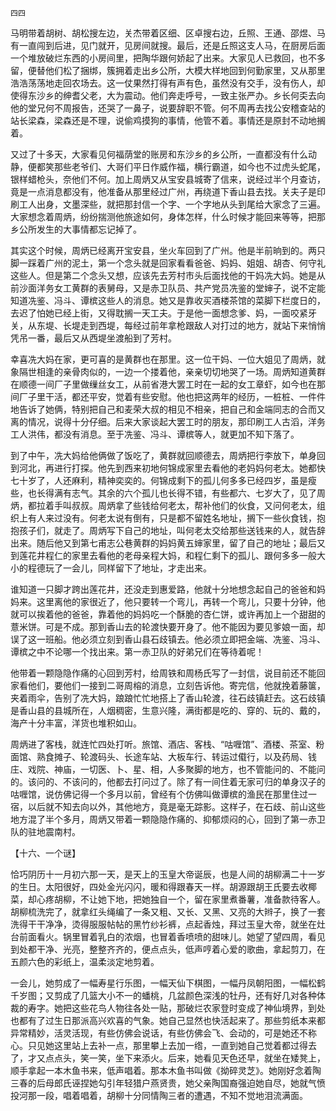     四四 

   马明带着胡树、胡松搜左边，关杰带着区细、区卓搜右边，丘照、王通、邵煜、马有一直闯到后进，见门就开，见房间就搜。最后，还是丘照这支人马，在厨房后面一个堆放破烂东西的小房间里，把陶华跟何娇起了出来。大家见人已救回，也不多留，便替他们松了捆绑，簇拥着走出乡公所，大模大样地回到何勤家里，又从那里浩浩荡荡地走回农场去。这一仗果然打得有声有色，虽然没有交手，没有伤人，却使得东沙乡的绅耆父老，大为震动。他们奔走呼号，一致主张严办。乡长何奀去向他的堂兄何不周报告，还哭了一鼻子，说要辞职不管。何不周再去找公安稽查站的站长梁森，梁森还是不理，说偷鸡摸狗的事情，他管不着。事情还是原封不动地搁着。

   又过了十多天，大家看见何福荫堂的账房和东沙乡的乡公所，一直都没有什么动静，便都笑那些老爷们、大哥们平日作威作福，横行霸道，如今也不过虎头蛇尾，银样蜡枪头，奈他们不何。加上周炳又从宝安县城寄了信来，说经过半个月查访，竟是一点消息都没有，他准备从那里经过广州，再绕道下香山县去找。关夫子是印刷工人出身，文墨深些，就把那封信一个字、一个字地从头到尾给大家念了三遍。大家想念着周炳，纷纷揣测他旅途如何，身体怎样，什么时候才能回来等等，把那乡公所发生的大事情都忘记掉了。

   其实这个时候，周炳已经离开宝安县，坐火车回到了广州。他是半前晌到的。两只脚一踩着广州的泥土，第一个念头就是回家看看爸爸、妈妈、姐姐、胡杏、何守礼这些人。但是第二个念头又想，应该先去芳村市头后面找他的干妈冼大妈。她是从前沙面洋务女工黄群的表舅母，又是赤卫队员、共产党员冼鉴的堂婶子，说不定能知道冼鉴、冯斗、谭槟这些人的消息。她又是靠收买酒楼茶馆的菜脚下栏度日的，去迟了怕她已经上街，又得耽搁一天工夫。于是他一面想念爹、妈，一面咬紧牙关，从东堤、长堤走到西堤，每经过前年拿枪跟敌人对打过的地方，就站下来悄悄凭吊一番，最后又从西堤坐渡船到了芳村。

   幸喜冼大妈在家，更可喜的是黄群也在那里。这一位干妈、一位大姐见了周炳，就象隔世相逢的亲骨肉似的，一边一个搂着他，亲亲切切地哭了一场。周炳知道黄群在顺德一间厂子里做缫丝女工，从前省港大罢工时在一起的女工章虾，如今也在那间厂子里干活，都还平安，觉着有些安慰。他也把这两年的经历，一桩桩、一件件地告诉了她俩，特别把自己和麦荣大叔的相见不相亲，把自己和金端同志的合而又离的情况，说得十分仔细。后来大家谈起大罢工时的朋友，那印刷工人古滔，洋务工人洪伟，都没有消息。至于冼鉴、冯斗、谭槟等人，就更加不知下落了。

   到了中午，冼大妈给他俩做了饭吃了，黄群就回顺德去，周炳把行李放下，单身回到河北，再进行打探。他先到西来初地何锦成家里去看他的老妈妈何老太。她都快七十岁了，人还麻利，精神奕奕的。何锦成剩下的孤儿何多多已经四岁，虽是瘦些，也长得满有志气。其余的六个孤儿也长得不错，有些都六、七岁大了，见了周炳，都拉着手叫叔叔。周炳拿了些钱给何老太，帮补他们的伙食，又问何老太，组织上有人来过没有。何老太说有倒有，只是都不留姓名地址，搁下一些伙食钱，抱抱孩子们，就走了。周炳写下自己的地址，叫何老太交给那些送钱来的人，就告辞出来。随后他又到第七甫志公巷黄群的妈妈黄五婶家里，留了自己的地址；最后又到莲花井程仁的家里去看他的老母亲程大妈，和程仁剩下的孤儿、跟何多多一般大小的程德玩了一会儿，同样留下了地址，才走出来。

   谁知道一只脚才跨出莲花井，还没走到惠爱路，他就十分地想念起自己的爸爸和妈妈来。这里离他的家很近了，他只要转一个弯儿，再转一个弯儿，只要十分钟，他就可以挨着他的爸爸，靠着他的妈妈吃一个酥脆的杏仁饼，或许再加上一个甜甜的薏米饼。可是不成。那到香山去的轮渡快要开身了。他不能因为要见爹娘一面，却误了这一班船。他必须立刻到香山县石歧镇去。他必须立即把金端、冼鉴、冯斗、谭槟之中不论哪一个找出来。第一赤卫队的好弟兄们在等待着呢！

   他带着一颗隐隐作痛的心回到芳村，给周铁和周杨氏写了一封信，说目前还不能回家看他们，要他们一接到二哥周榕的消息，立刻告诉他。寄完信，他就挽着藤箧，夹着雨伞，告别了冼大妈，踉踉忙忙地搭上了香山轮渡，往石歧镇赶去。这石歧镇是香山县的县城所在，人烟稠密，生意兴隆，满街都是吃的、穿的、玩的、戴的，海产十分丰富，洋货也堆积如山。

   周炳进了客栈，就连忙四处打听。旅馆、酒店、客栈、“咕喱馆”、酒楼、茶室、粉面馆、熟食摊子、轮渡码头、长途车站、大板车行、转运过傤行，以及药局、钱庄、戏院、神庙，一切医、卜、星、相，人多聚脚的地方，也不管能问的、不能问的。该问的、不该问的，他都去打问过了。除了有一间住着无家可归的单身汉子的咕喱馆，说仿佛记得一个多月以前，曾经有个仿佛叫做谭槟的渔民在那里住过一宿，以后就不知去向以外，其他地方，竟是毫无踪影。这样子，在石歧、前山这些地方混了半个多月，周炳又带着一颗隐隐作痛的、抑郁烦闷的心，回到了第一赤卫队的驻地震南村。

   【十六、一个谜】

   恰巧阴历十一月初六那一天，是天上的玉皇大帝诞辰，也是人间的胡柳满二十一岁的生日。太阳很好，四处金光闪闪，暖和得跟春天一样。胡源跟胡王氏要去收椰菜，却心疼胡柳，不让她下地，把她独自一个，留在家里煮番薯，准备款待客人。胡柳梳洗完了，就拿红头绳编了一条又粗、又长、又黑、又亮的大辫子，换了一套洗得干干净净，烫得服服帖帖的黑竹纱衫裤，点起香烛，拜过玉皇大帝，就坐在灶台前面看火。锅里冒着乳白的浓烟，也冒着香喷喷的甜味儿。她望了望四周，看见到处都干净、光亮，整整齐齐的，便点点头，低声哼着心爱的歌曲，拿起剪刀，在五颜六色的彩纸上，温柔淡定地剪着。

   一会儿，她剪成了一幅寿星行乐图，一幅天仙下棋图，一幅丹凤朝阳图，一幅松鹤千岁图；又剪成了几篮大小不一的蟠桃，几盆颜色深浅的牡丹，还有好几对各种体裁的寿字。她把这些花鸟人物往各处一贴，那破烂农家登时变成了神仙境界，到处也都有了过生日那派高兴欢喜的气象。她自己显然也快活起来了。那些剪纸本来都异常精妙，活灵活现，有些仿佛会说话，有些仿佛会飞、会动的，可是她还不称心。只见她这里站上去补一点，那里攀上去加一绺，一直到她自己觉着都过得去了，才又点点头，笑一笑，坐下来添火。后来，她看见天色还早，就坐在矮凳上，顺手拿起一本木鱼书来，低声唱着。那本木鱼书叫做《拗碎灵芝》。她刚好念着陶三春的后母郎氏诬捏她勾引年轻猎户燕贤贵，她父亲陶国裔强迫她自尽，她就气愤投河那一段，唱着唱着，胡柳十分同情陶三者的遭遇，不知不觉地泪流满面。

